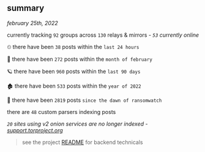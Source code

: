 
## summary
_february 25th, 2022_

currently tracking `92` groups across `130` relays & mirrors - _`53` currently online_

⏲ there have been `38` posts within the `last 24 hours`

🦈 there have been `272` posts within the `month of february`

🪐 there have been `960` posts within the `last 90 days`

🏚 there have been `533` posts within the `year of 2022`

🦕 there have been `2819` posts `since the dawn of ransomwatch`

there are `48` custom parsers indexing posts

_`20` sites using v2 onion services are no longer indexed - [support.torproject.org](https://support.torproject.org/onionservices/v2-deprecation/)_

> see the project [README](https://github.com/thetanz/ransomwatch#ransomwatch--) for backend technicals
